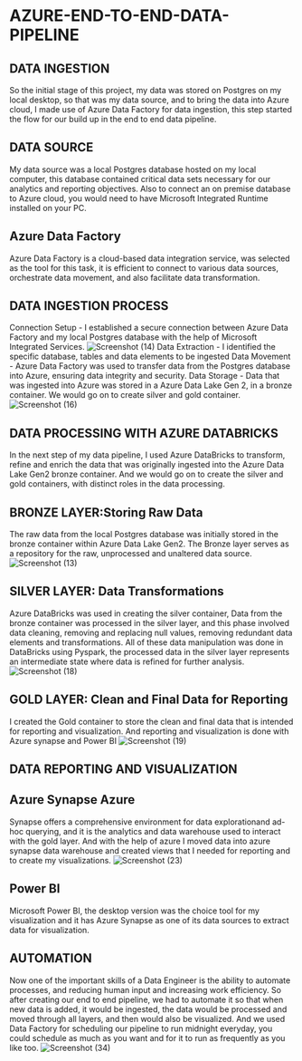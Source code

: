 # AZURE-END-TO-END-DATA-PIPELINE
## DATA INGESTION
So the initial stage of this project, my data was stored on Postgres on my local desktop, so that was my data source, and to bring the data into Azure cloud, I made use of Azure Data Factory for data ingestion, this step started the flow for our build up in the end to end data pipeline.
## DATA SOURCE
My data source was a local Postgres database hosted on my local computer, this database contained critical data sets necessary for our analytics and reporting objectives. Also to connect an on premise database to Azure cloud, you would need to have Microsoft Integrated Runtime installed on your PC.
## Azure Data Factory
Azure Data Factory is a cloud-based data integration service, was selected as the tool for this task, it is efficient to connect to various data sources, orchestrate data movement, and also facilitate data transformation.
## DATA INGESTION PROCESS
Connection Setup - I established a secure connection between Azure Data Factory and my local Postgres database with the help of Microsoft Integrated Services.
![Screenshot (14)](https://github.com/MijanScripts/AZURE-END-TO-END-DATA-PIPELINE/assets/69738470/0f85d942-8b4e-4be2-a47d-412a9133ab0e)
Data Extraction - I identified the specific database, tables  and data elements to be ingested
Data Movement - Azure Data Factory was used to transfer data from the Postgres database into Azure, ensuring data integrity and security.
Data Storage -  Data that was ingested into Azure was stored in a Azure Data Lake Gen 2, in a bronze container. We would go on to create silver and gold container.
 ![Screenshot (16)](https://github.com/MijanScripts/AZURE-END-TO-END-DATA-PIPELINE/assets/69738470/bc7bd24e-5f0f-4e3d-a2f4-c73c93023aa0)

## DATA PROCESSING WITH AZURE DATABRICKS
In the next step of my  data pipeline, I used Azure DataBricks to transform, refine and enrich the data that was originally ingested into the Azure Data Lake Gen2 bronze container. And we would go on to create the silver and gold containers, with distinct roles in the data processing.
## BRONZE LAYER:Storing Raw Data
The raw data from the local Postgres database was initially stored in the bronze container within Azure Data Lake Gen2. The Bronze layer serves as a repository for the raw, unprocessed and unaltered data source.
 ![Screenshot (13)](https://github.com/MijanScripts/AZURE-END-TO-END-DATA-PIPELINE/assets/69738470/5f9938d7-6bf8-4c6d-ab64-a31e0a6e26aa)
## SILVER LAYER: Data Transformations
Azure DataBricks was used in creating the silver container, Data from the bronze container was processed in the silver layer, and this phase involved data cleaning, removing and replacing null values, removing redundant data elements and transformations. 
All of these data manipulation was done in DataBricks using Pyspark, the processed data in the silver layer represents an intermediate state where data is refined for further analysis.
![Screenshot (18)](https://github.com/MijanScripts/AZURE-END-TO-END-DATA-PIPELINE/assets/69738470/19538d5e-6f12-4201-aa24-754c35ef72fa)
## GOLD LAYER: Clean and Final Data for Reporting
I created the Gold container to store the clean and final data that is intended for reporting and visualization. And reporting and visualization is done with Azure synapse and Power BI
![Screenshot (19)](https://github.com/MijanScripts/AZURE-END-TO-END-DATA-PIPELINE/assets/69738470/7ab92d13-4473-499c-880a-1b48aa126356)

## DATA REPORTING AND VISUALIZATION
## Azure Synapse Azure 
Synapse offers a comprehensive environment for data explorationand ad-hoc querying, and it is the analytics and data warehouse used to interact with the gold layer. 
And with the help of azure I moved data into azure synapse data warehouse and created views that I needed for reporting and to create my visualizations. 
![Screenshot (23)](https://github.com/MijanScripts/AZURE-END-TO-END-DATA-PIPELINE/assets/69738470/544c7022-d130-470e-8154-fe4aeb8aa816)
## Power BI
Microsoft Power BI, the desktop version was the choice tool for my visualization and it has Azure Synapse as one of its data sources to extract data for visualization.
## AUTOMATION
Now one of the important skills of a Data Engineer is the ability to automate processes, and reducing human input and increasing work efficiency. So after creating our end to end pipeline, we had to automate it so that when new data is added, it would be ingested, the data would be processed and moved through all layers, and then would also be visualized.
And we used Data Factory for scheduling our pipeline to run midnight everyday, you could schedule as much as you want and for it to run as frequently as you like too.
![Screenshot (34)](https://github.com/MijanScripts/AZURE-END-TO-END-DATA-PIPELINE/assets/69738470/ba94ce22-cf8a-4ec8-83e0-734727412fde)





